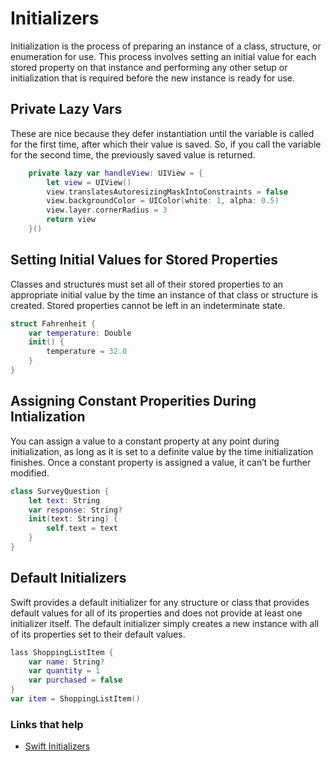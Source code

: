 # Initializers

Initialization is the process of preparing an instance of a class, structure, or enumeration for use. This process involves setting an initial value for each stored property on that instance and performing any other setup or initialization that is required before the new instance is ready for use.

## Private Lazy Vars

These are nice because they defer instantiation until the variable is called for the first time, after which their value is saved. So, if you call the variable for the second time, the previously saved value is returned.

```swift
    private lazy var handleView: UIView = {
        let view = UIView()
        view.translatesAutoresizingMaskIntoConstraints = false
        view.backgroundColor = UIColor(white: 1, alpha: 0.5)
        view.layer.cornerRadius = 3
        return view
    }()
```

## Setting Initial Values for Stored Properties

Classes and structures must set all of their stored properties to an appropriate initial value by the time an instance of that class or structure is created. Stored properties cannot be left in an indeterminate state.

```swift
struct Fahrenheit {
    var temperature: Double
    init() {
        temperature = 32.0
    }
}
```

## Assigning Constant Properities During Intialization

You can assign a value to a constant property at any point during initialization, as long as it is set to a definite value by the time initialization finishes. Once a constant property is assigned a value, it can’t be further modified.

```swift
class SurveyQuestion {
    let text: String
    var response: String?
    init(text: String) {
        self.text = text
    }
}
```

## Default Initializers

Swift provides a default initializer for any structure or class that provides default values for all of its properties and does not provide at least one initializer itself. The default initializer simply creates a new instance with all of its properties set to their default values.

```swift
lass ShoppingListItem {
    var name: String?
    var quantity = 1
    var purchased = false
}
var item = ShoppingListItem()
```
 
### Links that help

* [Swift Initializers](https://docs.swift.org/swift-book/LanguageGuide/Initialization.html)


